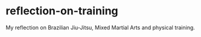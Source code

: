 # reflection-on-training
My reflection on Brazilian Jiu-Jitsu, Mixed Martial Arts and physical training.
